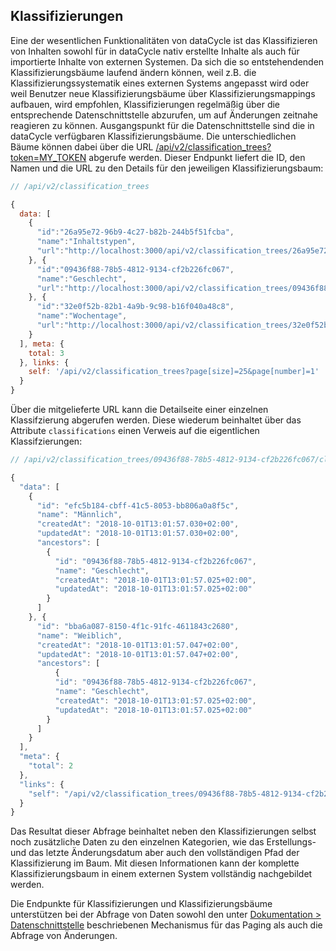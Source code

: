 [//]: # "# Datenschnittstelle"

## Klassifizierungen

Eine der wesentlichen Funktionalitäten von dataCycle ist das Klassifizieren von Inhalten sowohl für in dataCycle nativ erstellte Inhalte als auch für importierte Inhalte von externen Systemen. Da sich die so entstehendenden Klassifizierungsbäume laufend ändern können, weil z.B. die Klassifizierungssystematik eines externen Systems angepasst wird oder weil Benutzer neue Klassifizierungsbäume über Klassifizierungsmappings aufbauen, wird empfohlen, Klassifizierungen regelmäßig über die entsprechende Datenschnittstelle abzurufen, um auf Änderungen zeitnahe reagieren zu können. Ausgangspunkt für die Datenschnittstelle sind die in dataCycle verfügbaren Klassifizierungsbäume. Die unterschiedlichen Bäume können dabei über die URL [/api/v2/classification_trees?token=MY_TOKEN](/api/v2/classification_trees) abgerufe werden. Dieser Endpunkt liefert die ID, den Namen und die URL zu den Details für den jeweiligen Klassifizierungsbaum:

```javascript
// /api/v2/classification_trees

{
  data: [
    {
      "id":"26a95e72-96b9-4c27-b82b-244b5f51fcba",
      "name":"Inhaltstypen",
      "url":"http://localhost:3000/api/v2/classification_trees/26a95e72-96b9-4c27-b82b-244b5f51fcba"
    }, {
      "id":"09436f88-78b5-4812-9134-cf2b226fc067",
      "name":"Geschlecht",
      "url":"http://localhost:3000/api/v2/classification_trees/09436f88-78b5-4812-9134-cf2b226fc067"
    }, {
      "id":"32e0f52b-82b1-4a9b-9c98-b16f040a48c8",
      "name":"Wochentage",
      "url":"http://localhost:3000/api/v2/classification_trees/32e0f52b-82b1-4a9b-9c98-b16f040a48c8"
    }
  ], meta: {
    total: 3
  }, links: {
    self: '/api/v2/classification_trees?page[size]=25&page[number]=1'
  }
}
```

Über die mitgelieferte URL kann die Detailseite einer einzelnen Klassifzierung abgerufen werden. Diese wiederum beinhaltet über das Attribute ```classifications``` einen Verweis auf die eigentlichen Klassifzierungen:

```javascript
// /api/v2/classification_trees/09436f88-78b5-4812-9134-cf2b226fc067/classifications

{
  "data": [
    {
      "id": "efc5b184-cbff-41c5-8053-bb806a0a8f5c",
      "name": "Männlich",
      "createdAt": "2018-10-01T13:01:57.030+02:00",
      "updatedAt": "2018-10-01T13:01:57.030+02:00",
      "ancestors": [
        {
          "id": "09436f88-78b5-4812-9134-cf2b226fc067",
          "name": "Geschlecht",
          "createdAt": "2018-10-01T13:01:57.025+02:00",
          "updatedAt": "2018-10-01T13:01:57.025+02:00"
        }
      ]
    }, {
      "id": "bba6a087-8150-4f1c-91fc-4611843c2680",
      "name": "Weiblich",
      "createdAt": "2018-10-01T13:01:57.047+02:00",
      "updatedAt": "2018-10-01T13:01:57.047+02:00",
      "ancestors": [
          {
          "id": "09436f88-78b5-4812-9134-cf2b226fc067",
          "name": "Geschlecht",
          "createdAt": "2018-10-01T13:01:57.025+02:00",
          "updatedAt": "2018-10-01T13:01:57.025+02:00"
        }
      ]
    }
  ],
  "meta": {
    "total": 2
  },
  "links": {
    "self": "/api/v2/classification_trees/09436f88-78b5-4812-9134-cf2b226fc067/classifications?page[number]=1&page[size]=25"
  }
}
```

Das Resultat dieser Abfrage beinhaltet neben den Klassifizierungen selbst noch zusätzliche Daten zu den einzelnen Kategorien, wie das Erstellungs- und das letzte Änderungsdatum aber auch den vollständigen Pfad der Klassifizierung im Baum. Mit diesen Informationen kann der komplette Klassifizierungsbaum in einem externen System vollständig nachgebildet werden.

Die Endpunkte für Klassifizierungen und Klassifizierungsbäume unterstützen bei der Abfrage von Daten sowohl den unter [Dokumentation > Datenschnittstelle](/docs/api) beschriebenen Mechanismus für das Paging als auch die Abfrage von Änderungen.
